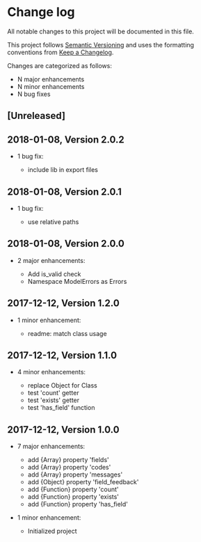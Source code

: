# Change log

All notable changes to this project will be documented in this file.

This project follows [Semantic Versioning](http://semver.org/) and uses the formatting conventions from [Keep a Changelog](http://keepachangelog.com).

Changes are categorized as follows:

* N major enhancements
* N minor enhancements
* N bug fixes

## [Unreleased]

## 2018-01-08, Version 2.0.2

* 1 bug fix:

  * include lib in export files

## 2018-01-08, Version 2.0.1

* 1 bug fix:

  * use relative paths

## 2018-01-08, Version 2.0.0

* 2 major enhancements:

  * Add is_valid check
  * Namespace ModelErrors as Errors

## 2017-12-12, Version 1.2.0

* 1 minor enhancement:

  * readme: match class usage

## 2017-12-12, Version 1.1.0

* 4 minor enhancements:

  * replace Object for Class
  * test 'count' getter
  * test 'exists' getter
  * test 'has_field' function

## 2017-12-12, Version 1.0.0

* 7 major enhancements:

  * add {Array} property 'fields'
  * add {Array} property 'codes'
  * add {Array} property 'messages'
  * add {Object} property 'field_feedback'
  * add {Function} property 'count'
  * add {Function} property 'exists'
  * add {Function} property 'has_field'

* 1 minor enhancement:

  * Initialized project
